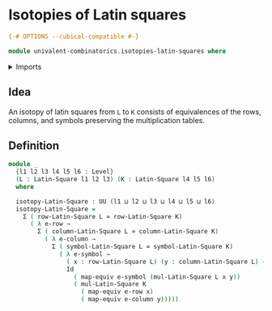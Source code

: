 # Isotopies of Latin squares

```agda
{-# OPTIONS --cubical-compatible #-}

module univalent-combinatorics.isotopies-latin-squares where
```

<details><summary>Imports</summary>

```agda
open import foundation.dependent-pair-types
open import foundation.equivalences
open import foundation.identity-types
open import foundation.universe-levels

open import univalent-combinatorics.latin-squares
```

</details>

## Idea

An isotopy of latin squares from `L` to `K` consists of equivalences of the
rows, columns, and symbols preserving the multiplication tables.

## Definition

```agda
module _
  {l1 l2 l3 l4 l5 l6 : Level}
  (L : Latin-Square l1 l2 l3) (K : Latin-Square l4 l5 l6)
  where

  isotopy-Latin-Square : UU (l1 ⊔ l2 ⊔ l3 ⊔ l4 ⊔ l5 ⊔ l6)
  isotopy-Latin-Square =
    Σ ( row-Latin-Square L ≃ row-Latin-Square K)
      ( λ e-row →
        Σ ( column-Latin-Square L ≃ column-Latin-Square K)
          ( λ e-column →
            Σ ( symbol-Latin-Square L ≃ symbol-Latin-Square K)
              ( λ e-symbol →
                ( x : row-Latin-Square L) (y : column-Latin-Square L) →
                Id
                  ( map-equiv e-symbol (mul-Latin-Square L x y))
                  ( mul-Latin-Square K
                    ( map-equiv e-row x)
                    ( map-equiv e-column y)))))
```
